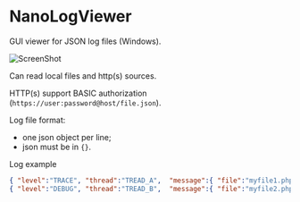 NanoLogViewer
=============

GUI viewer for JSON log files (Windows).

![ScreenShot](https://raw.github.com/yar3333/nano-log-viewer/master/screenshot.png)

Can read local files and http(s) sources.

HTTP(s) support BASIC authorization (`https://user:password@host/file.json`).

Log file format:
* one json object per line;
* json must be in `{}`.

Log example
```json
{ "level":"TRACE", "thread":"TREAD_A",  "message":{ "file":"myfile1.php", "line":10, "stack":"many\nmany\nlines" } }
{ "level":"DEBUG", "thread":"TREAD_B",  "message":{ "file":"myfile2.php", "line":20, "stack":"many\nmany\nlines" } }
```


